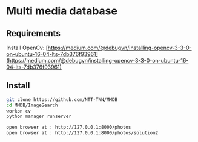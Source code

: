 # Multi media database

## Requirements

Install OpenCv: [https://medium.com/@debugvn/installing-opencv-3-3-0-on-ubuntu-16-04-lts-7db376f93961](https://medium.com/@debugvn/installing-opencv-3-3-0-on-ubuntu-16-04-lts-7db376f93961)

## Install

```sh
git clone https://github.com/NTT-TNN/MMDB
cd MMDB/ImageSearch
workon cv
python manager runserver

open browser at : http://127.0.0.1:8000/photos 
open browser at : http://127.0.0.1:8000/photos/solution2



```
